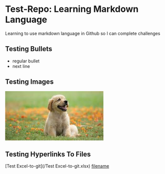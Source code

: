 # Test-Repo: Learning Markdown Language
Learning to use markdown language in Github so I can complete challenges
## Testing Bullets
* regular bullet
* next line
## Testing Images
![Puppypic](Puppypic.png)
## Testing Hyperlinks To Files
[Test Excel-to-git](/Test Excel-to-git.xlsx)
[filename](path/to/filename.xlxs)
